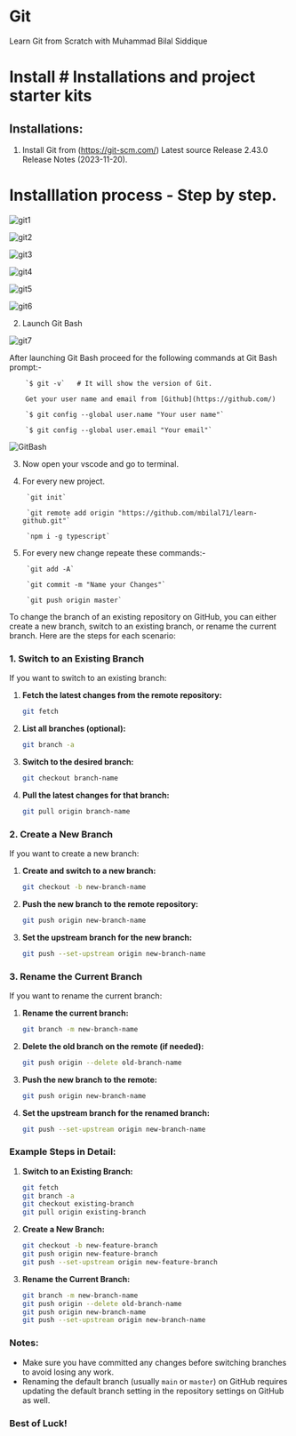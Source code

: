 # Git
Learn Git from Scratch with Muhammad Bilal Siddique
# Install # Installations and project starter kits

## Installations:

1.  Install Git from (https://git-scm.com/) Latest source Release 2.43.0 Release Notes (2023-11-20).

# Installlation process - Step by step.
![git1](https://github.com/mbilal71/learn-github/assets/107579362/5ac21ab4-8b7f-4f7c-891c-df35a7916e94)



![git2](https://github.com/mbilal71/learn-github/assets/107579362/ad16c301-170d-4f2d-a7bb-36b62c79b511)



![git3](https://github.com/mbilal71/learn-github/assets/107579362/99296000-b6d5-4125-aede-df3352ac0d91)



![git4](https://github.com/mbilal71/learn-github/assets/107579362/8a0b4182-e64a-4a4a-b023-876ba6c487dd)



![git5](https://github.com/mbilal71/learn-github/assets/107579362/1034efe9-ffb1-4733-b053-999d4dfa1a79)




![git6](https://github.com/mbilal71/learn-github/assets/107579362/dbce0203-b7f8-462a-8c7f-0c77b9e1c591)



2.  Launch Git Bash




![git7](https://github.com/mbilal71/learn-github/assets/107579362/7e00a704-748a-4d15-bfab-92a46d5ea7d1)




 After launching Git Bash proceed for the following commands at Git Bash prompt:-
 
 

        `$ git -v`   # It will show the version of Git.

        Get your user name and email from [Github](https://github.com/)

        `$ git config --global user.name "Your user name"`

        `$ git config --global user.email "Your email"`

![GitBash](https://github.com/mbilal71/learn-github/assets/107579362/e8ec0680-9fec-4ffc-9b65-6e15b1ec7694)


3.  Now open your vscode and go to terminal.

4.  For every new project.
            
         `git init`
                
         `git remote add origin "https://github.com/mbilal71/learn-github.git"`
            
         `npm i -g typescript`
5.  For every new change repeate these commands:-

         `git add -A`
    
         `git commit -m "Name your Changes"`

         `git push origin master`

    

To change the branch of an existing repository on GitHub, you can either create a new branch, switch to an existing branch, or rename the current branch. Here are the steps for each scenario:

### 1. Switch to an Existing Branch

If you want to switch to an existing branch:

1. **Fetch the latest changes from the remote repository:**
    ```sh
    git fetch
    ```

2. **List all branches (optional):**
    ```sh
    git branch -a
    ```

3. **Switch to the desired branch:**
    ```sh
    git checkout branch-name
    ```

4. **Pull the latest changes for that branch:**
    ```sh
    git pull origin branch-name
    ```

### 2. Create a New Branch

If you want to create a new branch:

1. **Create and switch to a new branch:**
    ```sh
    git checkout -b new-branch-name
    ```

2. **Push the new branch to the remote repository:**
    ```sh
    git push origin new-branch-name
    ```

3. **Set the upstream branch for the new branch:**
    ```sh
    git push --set-upstream origin new-branch-name
    ```

### 3. Rename the Current Branch

If you want to rename the current branch:

1. **Rename the current branch:**
    ```sh
    git branch -m new-branch-name
    ```

2. **Delete the old branch on the remote (if needed):**
    ```sh
    git push origin --delete old-branch-name
    ```

3. **Push the new branch to the remote:**
    ```sh
    git push origin new-branch-name
    ```

4. **Set the upstream branch for the renamed branch:**
    ```sh
    git push --set-upstream origin new-branch-name
    ```

### Example Steps in Detail:

1. **Switch to an Existing Branch:**
    ```sh
    git fetch
    git branch -a
    git checkout existing-branch
    git pull origin existing-branch
    ```

2. **Create a New Branch:**
    ```sh
    git checkout -b new-feature-branch
    git push origin new-feature-branch
    git push --set-upstream origin new-feature-branch
    ```

3. **Rename the Current Branch:**
    ```sh
    git branch -m new-branch-name
    git push origin --delete old-branch-name
    git push origin new-branch-name
    git push --set-upstream origin new-branch-name
    ```

### Notes:

- Make sure you have committed any changes before switching branches to avoid losing any work.
- Renaming the default branch (usually `main` or `master`) on GitHub requires updating the default branch setting in the repository settings on GitHub as well.

### Best of Luck!

